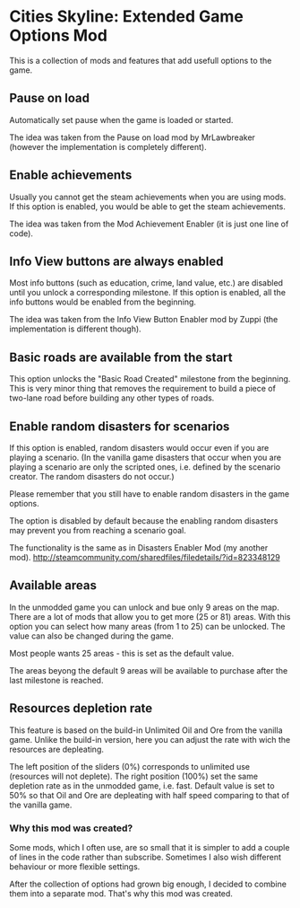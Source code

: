 # Cities Skyline: Extended Game Options Mod

This is a collection of mods and features that add usefull options to the game.

## Pause on load
Automatically set pause when the game is loaded or started.

The idea was taken from the Pause on load mod by MrLawbreaker (however the implementation is completely different).

## Enable achievements
Usually you cannot get the steam achievements when you are using mods. If this option is enabled, you would be able to get the steam achievements.

The idea was taken from the Mod Achievement Enabler (it is just one line of code).

## Info View buttons are always enabled
Most info buttons (such as education, crime, land value, etc.) are disabled until you unlock a corresponding milestone. If this option is enabled, all the info buttons would be enabled from the beginning.

The idea was taken from the Info View Button Enabler mod by Zuppi (the implementation is different though).

## Basic roads are available from the start
This option unlocks the "Basic Road Created" milestone from the beginning.
This is very minor thing that removes the requirement to build a piece of two-lane road before building any other types of roads.

## Enable random disasters for scenarios
If this option is enabled, random disasters would occur even if you are playing a scenario.
(In the vanilla game disasters that occur when you are playing a scenario are only the scripted ones, i.e. defined by the scenario creator. The random disasters do not occur.)

Please remember that you still have to enable random disasters in the game options.

The option is disabled by default because the enabling random disasters may prevent you from reaching a scenario goal.

The functionality is the same as in Disasters Enabler Mod (my another mod).
http://steamcommunity.com/sharedfiles/filedetails/?id=823348129

## Available areas
In the unmodded game you can unlock and bue only 9 areas on the map. There are a lot of mods that allow you to get more (25 or 81) areas.
With this option you can select how many areas (from 1 to 25) can be unlocked. The value can also be changed during the game.

Most people wants 25 areas - this is set as the default value.

The areas beyong the default 9 areas will be available to purchase after the last milestone is reached.

## Resources depletion rate
This feature is based on the build-in Unlimited Oil and Ore from the vanilla game. Unlike the build-in version, here you can adjust the rate with wich the resources are depleating.

The left position of the sliders (0%) corresponds to unlimited use (resources will not deplete). The right position (100%) set the same depletion rate as in the unmodded game, i.e. fast.
Default value is set to 50% so that Oil and Ore are depleating with half speed comparing to that of the vanilla game.

### Why this mod was created?

Some mods, which I often use, are so small that it is simpler to add a couple of lines in the code rather than subscribe. Sometimes I also wish different behaviour or more flexible settings.

After the collection of options had grown big enough, I decided to combine them into a separate mod. That's why this mod was created.
